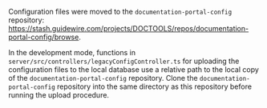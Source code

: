 Configuration files were moved to the `documentation-portal-config` repository:
https://stash.guidewire.com/projects/DOCTOOLS/repos/documentation-portal-config/browse.

In the development mode, functions in
`server/src/controllers/legacyConfigController.ts` for uploading the
configuration files to the local database use a relative path to the local copy
of the `documentation-portal-config` repository. Clone the
`documentation-portal-config` repository into the same directory as this
repository before running the upload procedure.
